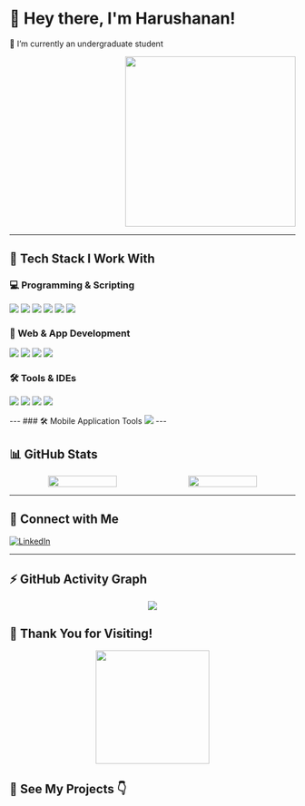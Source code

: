 # 👋 Hey there, I'm Harushanan!
🌱 I’m currently an undergraduate student  
<div style="text-align: right;">
  <img src="https://i.pinimg.com/originals/47/f0/34/47f0342cec72b800463bf003eac1257e.gif" style="max-width: 100%; height: auto; width: 300px;" />
</div>


---

## 🔧 Tech Stack I Work With

### 💻 Programming & Scripting
<p align="left">
  <img src="https://img.icons8.com/color/48/000000/c-programming.png" style="max-width:100%; height:auto;" />
  <img src="https://img.icons8.com/color/48/000000/c-plus-plus-logo.png" style="max-width:100%; height:auto;" />
  <img src="https://img.icons8.com/color/48/000000/java-coffee-cup-logo.png" style="max-width:100%; height:auto;" />
  <img src="https://img.icons8.com/color/48/000000/javascript.png" style="max-width:100%; height:auto;" />
  <img src="https://img.icons8.com/color/48/000000/html-5.png" style="max-width:100%; height:auto;" />
  <img src="https://img.icons8.com/color/48/000000/css3.png" style="max-width:100%; height:auto;" />
</p>

### 🚀 Web & App Development
<p align="left">
  <img src="https://img.icons8.com/color/48/000000/react-native.png" style="max-width:100%; height:auto;" />
  <img src="https://img.icons8.com/color/48/000000/nodejs.png" style="max-width:100%; height:auto;" />
  <img src="https://img.icons8.com/color/48/000000/mongodb.png" style="max-width:100%; height:auto;" />
  <img src="https://img.icons8.com/color/48/000000/mysql-logo.png" style="max-width:100%; height:auto;" />
</p>

### 🛠️ Tools & IDEs
<p align="left">
  <img src="https://img.icons8.com/color/48/000000/visual-studio-code-2019.png" style="max-width:100%; height:auto;" />
  <img src="https://img.icons8.com/color/48/000000/git.png" style="max-width:100%; height:auto;" />
  <img src="https://img.icons8.com/officel/48/000000/java-eclipse.png" style="max-width:100%; height:auto;" />
  <img src="https://img.icons8.com/color/48/000000/figma--v1.png" style="max-width:100%; height:auto;" />
</p>
---
### 🛠️ Mobile Application Tools
 <img src="https://img.icons8.com/?size=100&id=04OFrkjznvcd&format=png&color=000000" style="max-width:100%; height:auto;" />
---

## 📊 GitHub Stats

<div align="center" style="display: flex; flex-wrap: wrap; justify-content: center;">
  <img src="https://github-readme-stats.vercel.app/api?username=Harushanan&show_icons=true&theme=tokyonight" width="49%" style="max-width:100%; height:auto;" />
  <img src="https://github-readme-stats.vercel.app/api/top-langs/?username=Harushanan&layout=compact&theme=tokyonight" width="49%" style="max-width:100%; height:auto;" />
</div>

---

## 🔗 Connect with Me

[![LinkedIn](https://img.shields.io/badge/LinkedIn-blue?style=flat&logo=linkedin&logoColor=white)](https://www.linkedin.com/in//)

---

## ⚡ GitHub Activity Graph

<div align="center">
  <img src="https://github-readme-activity-graph.vercel.app/graph?username=Harushanan&bg_color=000000&color=ffffff&line=51f565&point=ffffff&area=true&hide_border=true" style="max-width:100%; height:auto;" />
</div>

## 🙏 Thank You for Visiting!

<p align="center">
  <img src="https://media.giphy.com/media/3o7aCTfyhYawdOXcFW/giphy.gif" width="200" style="max-width: 100%; height: auto;" />
</p>

## 💼 See My Projects 👇


